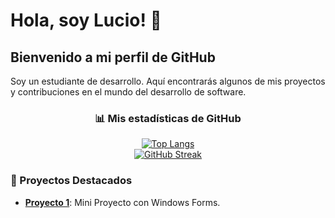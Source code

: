 # Hola, soy Lucio! 👋

## Bienvenido a mi perfil de GitHub

Soy un estudiante de desarrollo. Aquí encontrarás algunos de mis proyectos y contribuciones en el mundo del desarrollo de software.

<div align="center">

### 📊 Mis estadísticas de GitHub

[![Top Langs](https://github-readme-stats.vercel.app/api/top-langs/?username=LucioDev7&langs_count=10&theme=radical&border_radius=10)](https://github.com/anuraghazra/github-readme-stats)
<br>
[![GitHub Streak](https://streak-stats.demolab.com/?user=LucioDev7&theme=radical&hide_border=true&border_radius=15&currStreakNum=2FD3EB&fire=pink&sideLabels=008f39&dates=008f39&background=000000)](https://git.io/streak-stats)

</div>

### 🚀 Proyectos Destacados

- **[Proyecto 1](https://github.com/LucioDev7/AnimeDesktop)**: Mini Proyecto con Windows Forms.
